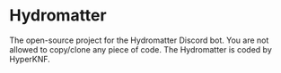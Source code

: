 # Hydromatter
The open-source project for the Hydromatter Discord bot.
You are not allowed to copy/clone any piece of code.
The Hydromatter is coded by HyperKNF.